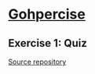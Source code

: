 # [Gohpercise](https://github.com/gophercises)

## Exercise 1: Quiz
[Source repository](https://github.com/gophercises/quiz)
